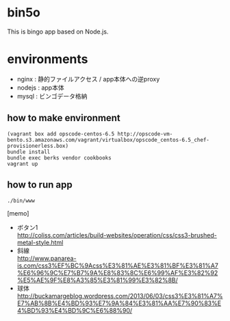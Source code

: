 # bin5o
This is bingo app based on Node.js.

# environments
- nginx : 静的ファイルアクセス / app本体への逆proxy
- nodejs : app本体
- mysql : ビンゴデータ格納

## how to make environment
    (vagrant box add opscode-centos-6.5 http://opscode-vm-bento.s3.amazonaws.com/vagrant/virtualbox/opscode_centos-6.5_chef-provisionerless.box)
    bundle install
    bundle exec berks vendor cookbooks
    vagrant up

## how to run app
    ./bin/www

[memo]
- ボタン1<br>
http://coliss.com/articles/build-websites/operation/css/css3-brushed-metal-style.html
- 斜線<br>
http://www.panarea-is.com/css3%EF%BC%9Acss%E3%81%AE%E3%81%BF%E3%81%A7%E6%96%9C%E7%B7%9A%E8%83%8C%E6%99%AF%E3%82%92%E5%AE%9F%E8%A3%85%E3%81%99%E3%82%8B/
- 球体<br>
http://buckamargeblog.wordpress.com/2013/06/03/css3%E3%81%A7%E7%AB%8B%E4%BD%93%E7%9A%84%E3%81%AA%E7%90%83%E4%BD%93%E4%BD%9C%E6%88%90/
